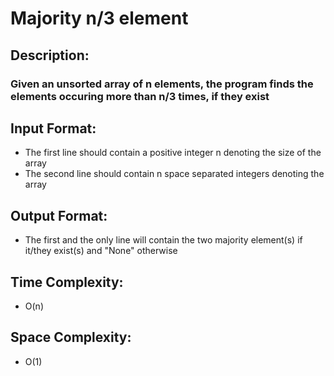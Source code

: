 # Majority n/3 element
## Description:
### Given an unsorted array of n elements, the program finds the elements occuring more than n/3 times, if they exist
## Input Format:
* The first line should contain a positive integer n denoting the size of the array
* The second line should contain n space separated integers denoting the array
## Output Format:
* The first and the only line will contain the two majority element(s) if it/they exist(s) and "None" otherwise
## Time Complexity: 
* O(n)
## Space Complexity: 
* O(1)